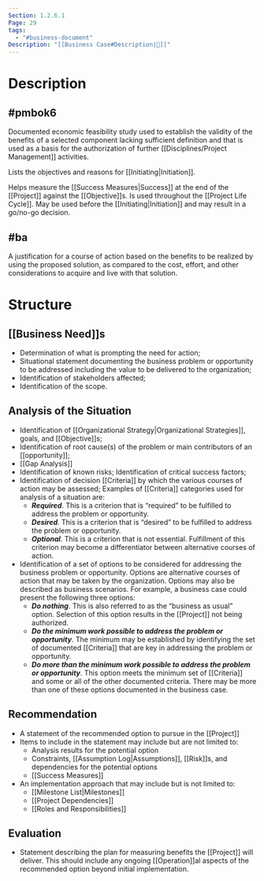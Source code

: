 ```yaml
---
Section: 1.2.6.1
Page: 29
tags:
  - "#business-document"
Description: "[[Business Case#Description|📝]]"
---
```

# Description
## #pmbok6 
Documented economic feasibility study used to establish the validity of the benefits of a selected component lacking sufficient definition and that is used as a basis for the authorization of further [[Disciplines/Project Management]] activities. 

Lists the objectives and reasons for [[Initiating|Initiation]].

Helps measure the [[Success Measures|Success]] at the end of the [[Project]] against the [[Objective]]s. Is used throughout the [[Project Life Cycle]]. May be used before the [[Initiating|Initiation]] and may result in a go/no-go decision.
## #ba 
A justification for a course of action based on the benefits to be realized by using the proposed solution, as compared to the cost, effort, and other considerations to acquire and live with that solution.
# Structure
## [[Business Need]]s
- Determination of what is prompting the need for action;
- Situational statement documenting the business problem or opportunity to be addressed including the value to be delivered to the organization;
- Identification of stakeholders affected;
- Identification of the scope.
## Analysis of the Situation
- Identification of [[Organizational Strategy|Organizational Strategies]], goals, and [[Objective]]s;
- Identification of root cause(s) of the problem or main contributors of an [[opportunity]];
- [[Gap Analysis]]
- Identification of known risks; Identification of critical success factors;
- Identification of decision [[Criteria]] by which the various courses of action may be assessed;
     Examples of [[Criteria]] categories used for analysis of a situation are:
	- ***Required***. This is a criterion that is “required” to be fulfilled to address the problem or opportunity.
	- ***Desired***. This is a criterion that is “desired” to be fulfilled to address the problem or opportunity.
	- ***Optional***. This is a criterion that is not essential. Fulfillment of this criterion may become a differentiator between alternative courses of action.
- Identification of a set of options to be considered for addressing the business problem or opportunity. Options are alternative courses of action that may be taken by the organization. Options may also be described as business scenarios. For example, a business case could present the following three options:
	- ***Do nothing***. This is also referred to as the “business as usual” option. Selection of this option results in the [[Project]] not being authorized.
	- ***Do the minimum work possible to address the problem or opportunity***. The minimum may be established by identifying the set of documented [[Criteria]] that are key in addressing the problem or opportunity.
	- ***Do more than the minimum work possible to address the problem or opportunity***. This option meets the minimum set of [[Criteria]] and some or all of the other documented criteria. There may be more than one of these options documented in the business case.
## Recommendation
- A statement of the recommended option to pursue in the [[Project]]
- Items to include in the statement may include but are not limited to:
	- Analysis results for the potential option
	- Constraints, [[Assumption Log|Assumptions]], [[Risk]]s, and dependencies for the potential options
	- [[Success Measures]]
- An implementation approach that may include but is not limited to:
	- [[Milestone List|Milestones]]
	- [[Project Dependencies]]
	- [[Roles and Responsibilities]]
## Evaluation
- Statement describing the plan for measuring benefits the [[Project]] will deliver. This should include any ongoing [[Operation]]al aspects of the recommended option beyond initial implementation.
